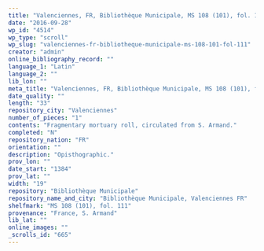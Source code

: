 ```yaml
---
title: "Valenciennes, FR, Bibliothèque Municipale, MS 108 (101), fol. 111"
date: "2016-09-28"
wp_id: "4514"
wp_type: "scroll"
wp_slug: "valenciennes-fr-bibliotheque-municipale-ms-108-101-fol-111"
creator: "admin"
online_bibliography_record: ""
language_1: "Latin"
language_2: ""
lib_lon: ""
meta_title: "Valenciennes, FR, Bibliothèque Municipale, MS 108 (101), fol. 111"
date_quality: ""
length: "33"
repository_city: "Valenciennes"
number_of_pieces: "1"
contents: "Fragmentary mortuary roll, circulated from S. Armand."
completed: "N"
repository_nation: "FR"
orientation: ""
description: "Opisthographic."
prov_lon: ""
date_start: "1384"
prov_lat: ""
width: "19"
repository: "Bibliothèque Municipale"
repository_name_and_city: "Bibliothèque Municipale, Valenciennes FR"
shelfmark: "MS 108 (101), fol. 111"
provenance: "France, S. Armand"
lib_lat: ""
online_images: ""
_scrolls_id: "665"
---
```



